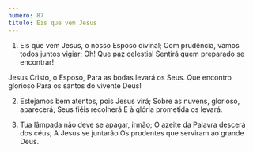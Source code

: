 ```yaml
---
numero: 87
titulo: Eis que vem Jesus
---
```

1. Eis que vem Jesus, o nosso Esposo divinal;
Com prudência, vamos todos juntos vigiar;
Oh! Que paz celestial
Sentirá quem preparado se encontrar!

Jesus Cristo, o Esposo,
Para as bodas levará os Seus.
Que encontro glorioso
Para os santos do vivente Deus!

2. Estejamos bem atentos, pois Jesus virá;
Sobre as nuvens, glorioso, aparecerá;
Seus fiéis recolherá
E à glória prometida os levará.

3. Tua lâmpada não deve se apagar, irmão;
O azeite da Palavra descerá dos céus;
A Jesus se juntarão
Os prudentes que serviram ao grande Deus.
